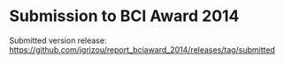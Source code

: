 Submission to BCI Award 2014
====================

Submitted version release: https://github.com/jgrizou/report_bciaward_2014/releases/tag/submitted

